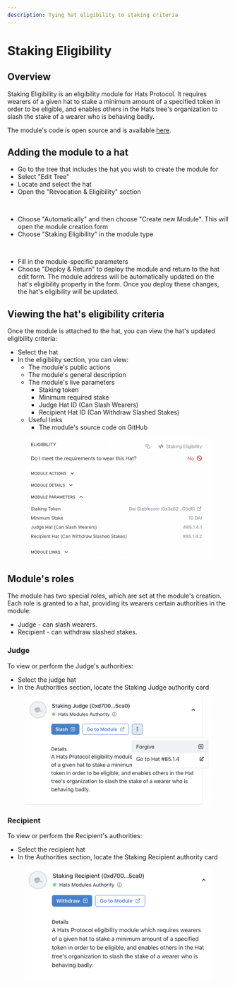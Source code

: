 ```yaml
---
description: Tying hat eligibility to staking criteria
---
```


# Staking Eligibility

## **Overview**

Staking Eligibility is an eligibility module for Hats Protocol. It requires wearers of a given hat to stake a minimum amount of a specified token in order to be eligible, and enables others in the Hats tree's organization to slash the stake of a wearer who is behaving badly.

The module's code is open source and is available [here](https://github.com/Hats-Protocol/staking-eligibility).

## **Adding the module to a hat**

* Go to the tree that includes the hat you wish to create the module for
* Select "Edit Tree"
* Locate and select the hat
* Open the "Revocation & Eligibility" section

<figure><img src="../../.gitbook/assets/Revocation And Eligibility Zoom.png" alt=""><figcaption></figcaption></figure>

* Choose "Automatically" and then choose "Create new Module". This will open the module creation form
* Choose "Staking Eligibility" in the module type

<figure><img src="../../.gitbook/assets/Staking Eligibility Guide.png" alt=""><figcaption></figcaption></figure>

* Fill in the module-specific parameters
* Choose "Deploy & Return" to deploy the module and return to the hat edit form. The module address will be automatically updated on the hat's eligibility property in the form. Once you deploy these changes, the hat's eligibility will be updated.

## Viewing the hat's eligibility criteria

Once the module is attached to the hat, you can view the hat's updated eligibility criteria:

* Select the hat
* In the eligibility section, you can view:
  * The module's public actions
  * The module's general description
  * The module's live parameters
    * Staking token
    * Minimum required stake
    * Judge Hat ID (Can Slash Wearers)
    * Recipient Hat ID (Can Withdraw Slashed Stakes)
  * Useful links
    * The module's source code on GitHub

<figure><img src="../../.gitbook/assets/image (1).png" alt="" width="563"><figcaption></figcaption></figure>

## Module's roles

The module has two special roles, which are set at the module's creation. Each role is granted to a hat, providing its wearers certain authorities in the module:

* Judge - can slash wearers.
* Recipient - can withdraw slashed stakes.

### Judge&#x20;

To view or perform the Judge's authorities:

* Select the judge hat
* In the Authorities section, locate the Staking Judge authority card

<figure><img src="../../.gitbook/assets/Screenshot 2024-02-15 at 16.41.13.png" alt="" width="563"><figcaption></figcaption></figure>

### Recipient&#x20;

To view or perform the Recipient's authorities:

* Select the recipient hat
* In the Authorities section, locate the Staking Recipient authority card

<figure><img src="../../.gitbook/assets/Screenshot 2024-02-15 at 16.42.03.png" alt="" width="563"><figcaption></figcaption></figure>
